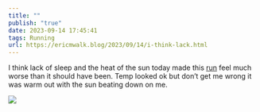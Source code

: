 ```yaml
---
title: ""
publish: "true"
date: 2023-09-14 17:45:41
tags: Running
url: https://ericmwalk.blog/2023/09/14/i-think-lack.html
---
```


I think lack of sleep and the heat of the sun today made this [run](https://strava.com/activities/9849311386)  feel much worse than it should have been. Temp looked ok but don’t get me wrong it was warm out with the sun beating down on me.

![](https://ericmwalk.blog/uploads/2023/6c43fc03-23c1-4c69-9fac-de1b6977ca97.jpg)